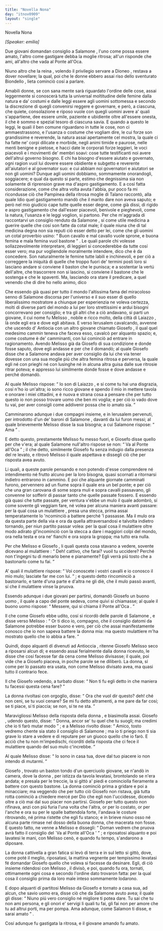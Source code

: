 ```yaml
---
title: "Novella Nona"
day: "itnov0909"
layout: "single"
---
```

<html>
 <head>
 </head>
 <body>
  <div id="nov0909" type="novella" who="emilia">
   <head>
    Novella Nona
   </head>
   <p>
    <i>
     [Speaker: emilia]
    </i>
   </p>
   <argument>
    <p>
     <milestone id="p09090001"/>
     Due giovani domandan consiglio a
     <name persref="salomone" type="person">
      Salamone
     </name>
     , l'uno come possa essere amato, l'altro come gastigare debba la moglie ritrosa; all'un risponde che ami, all'altro che vada al
     <name placeref="ponteoca" type="place">
      Ponte all'Oca.
     </name>
    </p>
   </argument>
   <div3 type="commentary" who="author">
    <p>
     <milestone id="p09090002"/>
     Niuno altro che
     <name persref="emilia" type="person">
      la reina
     </name>
     , volendo il privilegio servare a
     <name persref="dioneo" type="person">
      Dioneo
     </name>
     , restava a dover novellare; la qual, poi che le donne ebbero assai riso dello sventurato
     <name persref="biondello" type="person">
      Biondello
     </name>
     , lieta cominci&ograve; cos&iacute; a parlare.
    </p>
   </div3>
   <div3 type="commentary" who="emilia">
    <p>
     <milestone id="p09090003"/>
     Amabili donne, se con sana mente sar&agrave; riguardato l'ordine delle cose, assai leggermente si conoscer&agrave; tutta la universal moltitudine delle femine dalla natura e da' costumi e dalle leggi essere agli uomini sottomessa e secondo la discrezione di quegli convenirsi reggere e governare, e per&ograve;, a ciascuna, che quiete, consolazione e riposo vuole con quegli uomini avere a' quali s'appartiene, dee essere umile, paziente e ubidiente oltre all'essere onesta, il che &egrave; sommo e spezial tesoro di ciascuna savia.
     <milestone id="p09090004"/>
     E quando a questo le leggi, le quali il ben comune riguardano in tutte le cose, non ci ammaestrassono, e l'usanza o costume che vogliam dire, le cui forze son grandissime e reverende, la natura assai apertamente cel mostra, la quale ci ha fatte ne' corpi dilicate e morbide, negli animi timide e paurose, nelle menti benigne e pietose, e hacci date le corporali forze leggieri, le voci piacevoli e i movimenti de' membri soavi: cose tutte testificanti noi avere dell'altrui governo bisogno.
     <milestone id="p09090005"/>
     E chi ha bisogno d'essere aiutato e governato, ogni ragion vuol lui dovere essere obidiente e subgetto e reverente all'aiutatori e al governator suo: e cui abbiam noi governatori e aiutatori se non gli uomini? Dunque agli uomini dobbiamo, sommamente onorandogli, soggiacere; e qual da questo si parte, estimo che degnissima sia non solamente di riprension grave ma d'aspro gastigamento.
     <milestone id="p09090006"/>
     E a cos&iacute; fatta considerazione, come che altra volta avuta l'abbia, pur poco fa mi ricondusse ci&ograve; che
     <name persref="pampinea" type="person">
      Pampinea
     </name>
     della ritrosa moglie di
     <name persref="talano" type="person">
      Talano
     </name>
     raccont&ograve;, alla quale Idio quel gastigamento mand&ograve; che il marito dare non aveva saputo; e per&ograve; nel mio giudicio cape tutte quelle esser degne, come gi&agrave; dissi, di rigido e aspro gastigamento che dall'esser piacevoli, benivole e pieghevoli, come la natura, l'usanza e le leggi voglion, si partono.
     <milestone id="p09090007"/>
     Per che m'aggrada di raccontarvi un consiglio renduto da
     <name persref="salomone" type="person">
      Salamone
     </name>
     , s&iacute; come utile medicina a guerire quelle che cos&iacute; son fatte da cotal male; il quale niuna che di tal medicina degna non sia reputi ci&ograve; esser detto per lei, come che gli uomini un cotal proverbio usino:
     <q direct="unspecified" type="proverb">
      Buon cavallo e mal cavallo vuole sprone, e buona femina e mala femina vuol bastone
     </q>
     .
     <milestone id="p09090008"/>
     Le quali parole chi volesse sollazzevolmente interpretare, di leggieri si concederebbe da tutte cos&iacute; esser vero; ma pur vogliendole moralmente intendere, dico che &egrave; da concedere.
     <milestone id="p09090009"/>
     Son naturalmente le femine tutte labili e inchinevoli, e per ci&ograve; a correggere la iniquit&agrave; di quelle che troppo fuori de' termini posti loro si lasciano andare si conviene il baston che le punisca; e a sostentar la vert&uacute; dell'altre, che trascorrere non si lascino, si conviene il bastone che le sostenga e che le spaventi. Ma, lasciando ora stare il predicare, a quel venendo che di dire ho nello animo, dico
    </p>
   </div3>
   <p>
    <milestone id="p09090010"/>
    Che essendo gi&agrave; quasi per tutto il mondo l'altissima fama del miracoloso senno di
    <name persref="salomone" type="person">
     Salamone
    </name>
    discorsa per l'universo e il suo esser di quello liberalissimo mostratore a chiunque per esperienzia ne voleva certezza, molti di diverse parti del mondo a lui per loro strettissimi e ardui bisogni concorrevano per consiglio; e tra gli altri che a ci&ograve; andavano, si part&iacute; un giovane, il cui nome fu
    <name persref="melisso" type="person">
     Melisso
    </name>
    , nobile e ricco molto, della citt&agrave; di
    <name placeref="laiazzo" type="place">
     Laiazzo
    </name>
    , l&agrave; onde egli era e dove egli abitava.
    <milestone id="p09090011"/>
    E verso
    <name placeref="gerusalemme" type="place">
     Ierusalem
    </name>
    cavalcando, avvenne che uscendo d'
    <name placeref="antiochia" type="place">
     Antiocia
    </name>
    con un altro giovane chiamato
    <name persref="giosefo" type="person">
     Giosefo
    </name>
    , il qual quel medesimo cammin teneva che faceva esso, cavalc&ograve; per alquanto spazio; e, come costume &egrave; de' camminanti, con lui cominci&ograve; ad entrare in ragionamento.
    <milestone id="p09090012"/>
    Avendo
    <name persref="melisso" type="person">
     Melisso
    </name>
    gi&agrave; da
    <name persref="giosefo" type="person">
     Giosefo
    </name>
    di sua condizione e donde fosse saputo, dove egli andasse e per che il domand&ograve;; al quale
    <name persref="giosefo" type="person">
     Giosefo
    </name>
    disse che a
    <name persref="salomone" type="person">
     Salamone
    </name>
    andava per aver consiglio da lui che via tener dovesse con una sua moglie pi&uacute; che altra femina ritrosa e perversa, la quale egli n&eacute; con prieghi n&eacute; con lusinghe n&eacute; in alcuna altra guisa dalle sue ritrosie ritrar poteva; e appresso lui similmente donde fosse e dove andasse e perch&eacute; domand&ograve;.
   </p>
   <p>
    <milestone id="p09090013"/>
    Al quale
    <name persref="melisso" type="person">
     Melisso
    </name>
    rispose:
    <q direct="unspecified" who="melisso">
     Io son di
     <name placeref="laiazzo" type="place">
      Laiazzo
     </name>
     , e s&iacute; come tu hai una disgrazia, cos&iacute; n'ho io un'altra; io sono ricco giovane e spendo il mio in mettere tavola e onorare i miei cittadini, e &egrave; nuova e strana cosa a pensare che per tutto questo io non posso trovare uomo che ben mi voglia; e per ci&ograve; io vado dove tu vai, per aver consigli come addivenir possa che io amato sia.
    </q>
   </p>
   <p>
    <milestone id="p09090014"/>
    Camminarono adunque i due compagni insieme, e in
    <name placeref="gerusalemme" type="place">
     Ierusalem
    </name>
    pervenuti, per introdotto d'un de' baroni di
    <name persref="salomone" type="person">
     Salamone
    </name>
    , davanti da lui furon messi; al quale brievemente
    <name persref="melisso" type="person">
     Melisso
    </name>
    disse la sua bisogna; a cui
    <name persref="salomone" type="person">
     Salamone
    </name>
    rispose:
    <q direct="unspecified" who="salomone">
     Ama
    </q>
    .
   </p>
   <p>
    <milestone id="p09090015"/>
    E detto questo, prestamente
    <name persref="melisso" type="person">
     Melisso
    </name>
    fu messo fuori, e
    <name persref="giosefo" type="person">
     Giosefo
    </name>
    disse quello per che v'era; al quale
    <name persref="salomone" type="person">
     Salamone
    </name>
    null'altro rispose se non:
    <q direct="unspecified" who="salomone">
     Va al
     <name placeref="ponteoca" type="place">
      Ponte all'Oca
     </name>
    </q>
    ; il che detto, similmente
    <name persref="giosefo" type="person">
     Giosefo
    </name>
    fu senza indugio dalla presenza del re levato, e ritrov&ograve;
    <name persref="melisso" type="person">
     Melisso
    </name>
    il quale aspettava e dissegli ci&ograve; che per risposta avea avuto.
   </p>
   <p>
    <milestone id="p09090016"/>
    Li quali, a queste parole pensando e non potendo d'esse comprendere n&eacute; intendimento n&eacute; frutto alcuno per la loro bisogna, quasi scornati a ritornarsi indietro entrarono in cammino. E poi che alquante giornate camminati furono, pervennero ad un fiume sopra il quale era un bel ponte; e per ci&ograve; che una gran carovana di some sopra muli e sopra cavalli passavano, gli convenne lor sofferir di passar tanto che quelle passate fossero.
    <milestone id="p09090017"/>
    E essendo gi&agrave; quasi che tutte passate, per ventura v'ebbe un mulo il quale adombr&ograve;, s&iacute; come sovente gli veggiam fare, n&eacute; volea per alcuna maniera avanti passare: per la qual cosa un
    <name persref="mulattiere-0909" type="person">
     mulattiere
    </name>
    , presa una stecca, prima assai temperatamente lo 'ncominci&ograve; a battere perch&eacute; 'l passasse.
    <milestone id="p09090018"/>
    Ma il mulo ora da questa parte della via e ora da quella attraversandosi e talvolta indietro tornando, per niun partito passar volea: per la qual cosa il mulattiere oltre modo adirato gl'incominci&ograve; con la stecca a dare i maggiori colpi del mondo, ora nella testa e ora ne' fianchi e ora sopra la groppa; ma tutto era nulla.
   </p>
   <p>
    <milestone id="p09090019"/>
    Per che
    <name persref="melisso" type="person">
     Melisso
    </name>
    e
    <name persref="giosefo" type="person">
     Giosefo
    </name>
    , li quali questa cosa stavano a vedere, sovente dicevano al
    <name persref="mulattiere-0909" type="person">
     mulattiere
    </name>
    :
    <q direct="unspecified" who="melisso giosefo">
     Deh! cattivo, che farai? vuoil tu uccidere? Perch&eacute; non t'ingegni tu di menarlo bene e pianamente? Egli verr&agrave; pi&uacute; tosto che a bastonarlo come tu fai.
    </q>
   </p>
   <p>
    <milestone id="p09090020"/>
    A' quali il
    <name persref="mulattiere-0909" type="person">
     mulattiere
    </name>
    rispose:
    <q direct="unspecified" who="mulattiere-0909">
     Voi conoscete i vostri cavalli e io conosco il mio mulo; lasciate far me con lui.
    </q>
    ; e questo detto rincominci&ograve; a bastonarlo, e tante d'una parte e d'altra ne gli di&egrave;, che il mulo pass&ograve; avanti, s&iacute; che il
    <name persref="mulattiere-0909" type="person">
     mulattiere
    </name>
    vinse la pruova.
   </p>
   <p>
    <milestone id="p09090021"/>
    Essendo adunque i due giovani per partirsi, domand&ograve;
    <name persref="giosefo" type="person">
     Giosefo
    </name>
    un
    <name persref="uomo-0909" type="person">
     buono uomo
    </name>
    , il quale a capo del ponte sedeva, come quivi si chiamasse; al quale il buono uomo rispose:
    <q direct="unspecified" who="uomo-0909">
     Messere, qui si chiama il
     <name placeref="ponteoca" type="place">
      Ponte all'Oca
     </name>
     .
    </q>
   </p>
   <p>
    <milestone id="p09090022"/>
    Il che come
    <name persref="giosefo" type="person">
     Giosefo
    </name>
    ebbe udito, cos&iacute; si ricord&ograve; delle parole di
    <name persref="salomone" type="person">
     Salamone
    </name>
    , e disse verso
    <name persref="melisso" type="person">
     Melisso
    </name>
    :
    <q direct="unspecified" who="giosefo">
     Or ti dico io, compagno, che il consiglio datomi da
     <name persref="salomone" type="person">
      Salamone
     </name>
     potrebbe esser buono e vero, per ci&ograve; che assai manifestamente conosco che io non sapeva battere la donna mia: ma questo
     <name persref="mulattiere-0909" type="person">
      mulattiere
     </name>
     m'ha mostrato quello che io abbia a fare.
    </q>
   </p>
   <p>
    <milestone id="p09090023"/>
    Quindi, dopo alquanti d&iacute; divenuti ad
    <name placeref="antiochia" type="place">
     Antioccia
    </name>
    , ritenne
    <name persref="giosefo" type="person">
     Giosefo
    </name>
    <name persref="melisso" type="person">
     Melisso
    </name>
    seco a riposarsi alcun d&iacute;; e essendo assai ferialmente dalla
    <name persref="donna-0909" type="person">
     donna
    </name>
    ricevuto, le disse che cos&iacute; facesse far da cena come
    <name persref="melisso" type="person">
     Melisso
    </name>
    divisasse; il quale, poi vide che a
    <name persref="giosefo" type="person">
     Giosefo
    </name>
    piaceva, in poche parole se ne diliber&ograve;. La donna, s&iacute; come per lo passato era usata, non come
    <name persref="melisso" type="person">
     Melisso
    </name>
    divisato avea, ma quasi tutto il contrario fece.
   </p>
   <p>
    <milestone id="p09090024"/>
    Il che
    <name persref="giosefo" type="person">
     Giosefo
    </name>
    vedendo, a turbato disse:
    <q direct="unspecified" who="giosefo">
     Non ti fu egli detto in che maniera tu facessi questa cena fare?
    </q>
   </p>
   <p>
    <milestone id="p09090025"/>
    La
    <name persref="donna-0909" type="person">
     donna
    </name>
    rivoltasi con orgoglio, disse:
    <q direct="unspecified" who="donna-0909">
     Ora che vuol dir questo? deh! ch&eacute; non ceni, se tu vuoi cenare? Se mi fu detto altramenti, a me pare da far cos&iacute;; se ti piace, s&iacute; ti piaccia; se non, s&iacute; te ne sta.
    </q>
   </p>
   <p>
    <milestone id="p09090026"/>
    Maravigliossi
    <name persref="melisso" type="person">
     Melisso
    </name>
    della risposta della
    <name persref="donna-0909" type="person">
     donna
    </name>
    , e biasimolla assai.
    <name persref="giosefo" type="person">
     Giosefo
    </name>
    , udendo questo, disse:
    <q direct="unspecified" who="giosefo">
     Donna, ancor se' tu quel che tu suogli; ma credimi che io ti far&ograve; mutar modo
    </q>
    ; e a
    <name persref="melisso" type="person">
     Melisso
    </name>
    rivolto disse:
    <q direct="unspecified" who="giosefo">
     Amico, tosto vedremo chente sia stato il consiglio di
     <name persref="salomone" type="person">
      Salamone
     </name>
     ; ma io ti priego non ti sia grave lo stare a vedere e di reputare per un giuoco quello che io far&ograve;. E acci&ograve; che tu non m'impedischi, ricorditi della risposta che ci fece il
     <name persref="mulattiere-0909" type="person">
      mulattiere
     </name>
     quando del suo mulo c'increbbe.
    </q>
   </p>
   <p>
    <milestone id="p09090027"/>
    Al quale
    <name persref="melisso" type="person">
     Melisso
    </name>
    disse:
    <q direct="unspecified" who="melisso">
     Io sono in casa tua, dove dal tuo piacere io non intendo di mutarmi.
    </q>
   </p>
   <p>
    <milestone id="p09090028"/>
    <name persref="giosefo" type="person">
     Giosefo
    </name>
    , trovato un baston tondo d'un querciuolo giovane, se n'and&ograve; in camera, dove la
    <name persref="donna-0909" type="person">
     donna
    </name>
    , per istizza da tavola levatasi, brontolando se n'era andata; e presala per le treccie, la si gitt&ograve; a' piedi e cominciolla fieramente a battere con questo bastone.
    <milestone id="p09090029"/>
    La donna cominci&ograve; prima a gridare e poi a minacciare; ma veggendo che per tutto ci&ograve;
    <name persref="giosefo" type="person">
     Giosefo
    </name>
    non ristava, gi&agrave; tutta rotta cominci&ograve; a chiedere merc&eacute; per Dio che egli non l'uccidesse, dicendo oltre a ci&ograve; mai dal suo piacer non partirsi.
    <milestone id="p09090030"/>
    <name persref="giosefo" type="person">
     Giosefo
    </name>
    per tutto questo non rifinava, anzi con pi&uacute; furia l'una volta che l'altra, or per lo costato, or per l'anche e ora su per le spalle battendola forte, l'andava le costure ritrovando, n&eacute; prima ristette che egli fu stanco; e in brieve niuno osso n&eacute; alcuna parte rimase nel dosso della buona donna, che macerata non fosse.
    <milestone id="p09090031"/>
    E questo fatto, ne venne a
    <name persref="melisso" type="person">
     Melisso
    </name>
    e dissegli:
    <q direct="unspecified" who="giosefo">
     Doman vedrem che pruova avr&agrave; fatto il consiglio del `Va al
     <name placeref="ponteoca" type="place">
      Ponte all'Oca
     </name>
     '
    </q>
    ; e riposatosi alquanto e poi lavatesi le mani, con
    <name persref="melisso" type="person">
     Melisso
    </name>
    cen&ograve;, e quando fu tempo, s'andarono a diposare.
   </p>
   <p>
    <milestone id="p09090032"/>
    La donna cattivella a gran fatica si lev&ograve; di terra e in sul letto si gitt&ograve;, dove, come pot&eacute; il meglio, riposatasi, la mattina vegnente per tempissimo levatasi f&eacute; domandar
    <name persref="giosefo" type="person">
     Giosefo
    </name>
    quello che voleva si facesse da desinare.
    <milestone id="p09090033"/>
    Egli, di ci&ograve; insieme ridendosi con
    <name persref="melisso" type="person">
     Melisso
    </name>
    , il divis&ograve;, e poi, quando fu ora, tornati, ottimamente ogni cosa e secondo l'ordine dato trovaron fatta: per la qual cosa il consiglio prima da loro male inteso sommamente lodarono.
   </p>
   <p>
    <milestone id="p09090034"/>
    E dopo alquanti d&iacute; partitosi
    <name persref="melisso" type="person">
     Melisso
    </name>
    da
    <name persref="giosefo" type="person">
     Giosefo
    </name>
    e tornato a casa sua, ad alcun, che
    <name persref="savio-0909" type="person">
     savio uomo
    </name>
    era, disse ci&ograve; che da
    <name persref="salomone" type="person">
     Salamone
    </name>
    avuto avea; il quale gli disse:
    <q direct="unspecified" who="savio-0909">
     Niuno pi&uacute; vero consiglio n&eacute; migliore ti potea dare. Tu sai che tu non ami persona, e gli onori e' servigi li quali tu fai, gli fai non per amore che tu ad altrui porti, ma per pompa. Ama adunque, come
     <name persref="salomone" type="person">
      Salamon
     </name>
     ti disse, e sarai amato
    </q>
    .
   </p>
   <p>
    <milestone id="p09090035"/>
    Cos&iacute; adunque fu gastigata la ritrosa, e il giovane amando fu amato.
   </p>
  </div>
 </body>
</html>